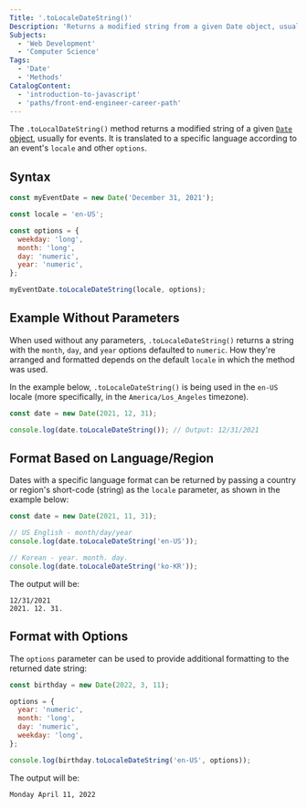 ```yaml
---
Title: '.toLocaleDateString()'
Description: 'Returns a modified string from a given Date object, usually for events. It is translated to a specific language format according to an event locale and other options.'
Subjects:
  - 'Web Development'
  - 'Computer Science'
Tags:
  - 'Date'
  - 'Methods'
CatalogContent:
  - 'introduction-to-javascript'
  - 'paths/front-end-engineer-career-path'
---
```


The `.toLocalDateString()` method returns a modified string of a given [`Date` object](https://www.codecademy.com/resources/docs/javascript/dates), usually for events. It is translated to a specific language according to an event's `locale` and other `options`.

## Syntax

```js
const myEventDate = new Date('December 31, 2021');

const locale = 'en-US';

const options = {
  weekday: 'long',
  month: 'long',
  day: 'numeric',
  year: 'numeric',
};

myEventDate.toLocaleDateString(locale, options);
```

## Example Without Parameters

When used without any parameters, `.toLocaleDateString()` returns a string with the `month`, `day`, and `year` options defaulted to `numeric`. How they're arranged and formatted depends on the default `locale` in which the method was used.

In the example below, `.toLocaleDateString()` is being used in the `en-US` locale (more specifically, in the `America/Los_Angeles` timezone).

```js
const date = new Date(2021, 12, 31);

console.log(date.toLocaleDateString()); // Output: 12/31/2021
```

## Format Based on Language/Region

Dates with a specific language format can be returned by passing a country or region's short-code (string) as the `locale` parameter, as shown in the example below:

```js
const date = new Date(2021, 11, 31);

// US English - month/day/year
console.log(date.toLocaleDateString('en-US'));

// Korean - year. month. day.
console.log(date.toLocaleDateString('ko-KR'));
```

The output will be:

```shell
12/31/2021
2021. 12. 31.
```

## Format with Options

The `options` parameter can be used to provide additional formatting to the returned date string:

```js
const birthday = new Date(2022, 3, 11);

options = {
  year: 'numeric',
  month: 'long',
  day: 'numeric',
  weekday: 'long',
};

console.log(birthday.toLocaleDateString('en-US', options));
```

The output will be:

```shell
Monday April 11, 2022
```
